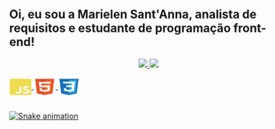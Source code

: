 ## Oi, eu sou a Marielen Sant'Anna, analista de requisitos e estudante de programação front-end!
<div align="center">
  <a href="https://github.com/marielensant-anna">
  <img height="160em" src="https://github-readme-stats.vercel.app/api?username=marielensant-anna&show_icons=true&theme=dracula&include_all_commits=true&count_private=true"/>
  <img height="160em" src="https://github-readme-stats.vercel.app/api/top-langs/?username=marielensant-anna&layout=compact&langs_count=7&theme=dracula"/>
</div>
<div style="display: inline_block"><br>
  <img align="center" alt="icone-Javascript" height="30" width="40" src="https://raw.githubusercontent.com/devicons/devicon/master/icons/javascript/javascript-plain.svg">
  <img align="center" alt="icone-HTML" height="30" width="40" src="https://raw.githubusercontent.com/devicons/devicon/master/icons/html5/html5-original.svg">
  <img align="center" alt="icone-CSS" height="30" width="40" src="https://raw.githubusercontent.com/devicons/devicon/master/icons/css3/css3-original.svg">
 
  
  ##
 
 
 
 ![Snake animation](https://github.com/marielensant-anna/marielensant-anna/blob/output/github-contribution-grid-snake.svg)
 
</div>
